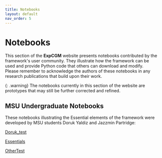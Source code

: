 ```yaml
---
title: Notebooks
layout: default
nav_order: 5
---
```


# Notebooks

This section of the **ExpCGM** website presents notebooks contributed by the framework's user community. They illustrate how the framework can be used and provide Python code that others can download and modify. Please remember to acknowledge the authors of these notebooks in any research publications that build upon their work.

{: .warning}
The notebooks currently in this section of the website are prototypes that may still be further corrected and refined.

## MSU Undergraduate Notebooks

These notebooks illustrating the Essential elements of the framework were developed by MSU students Doruk Yaldiz and Jazzmin Partridge:

[Doruk_test](https://github.com/gmvoit/ExpCGM/edit/main/notebooks/Doruk_test.md) 

[Essentials](descriptions/Essentials)

[OtherTest](notebooks/Notebook_1_files/Doruk_test.md)
